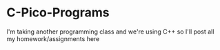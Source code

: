 # C-Pico-Programs
I'm taking another programming class and we're using C++ so I'll post all my homework/assignments here 
